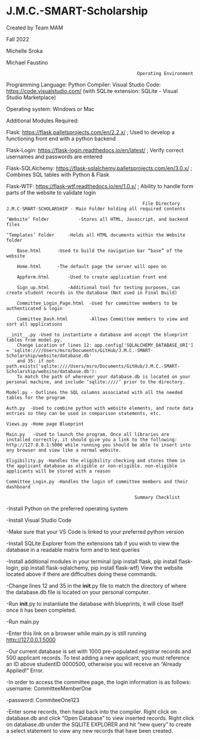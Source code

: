 # J.M.C.-SMART-Scholarship
Created by Team MAM 

Fall 2022

Michelle Sroka

Michael Faustino

                                                     Operating Environment
Programming Language: Python
Compiler: Visual Studio Code: https://code.visualstudio.com/ (with SQLite extension: SQLite - Visual Studio Marketplace)

Operating system: Windows or Mac

Additional Modules Required: 

Flask: https://flask.palletsprojects.com/en/2.2.x/ ; Used to develop a functioning front end with a python backend

Flask-Login: https://flask-login.readthedocs.io/en/latest/ ; Verify correct usernames and passwords are entered

Flask-SQLAlchemy: https://flask-sqlalchemy.palletsprojects.com/en/3.0.x/ ; Combines SQL tables with Python & Flask

Flask-WTF: https://flask-wtf.readthedocs.io/en/1.0.x/ ; Ability to handle form parts of the website to validate login

                                                       File Directory
    J.M.C-SMART-SCHOLARSHIP - Main Folder holding all required contents

	‘Website’ Folder           -Stores all HTML, Javascript, and backend files

	‘Templates’ Folder 	   -Holds all HTML documents within the Website folder

		Base.html 	   -Used to build the navigation bar “base” of the website

		Home.html 	   -The default page the server will open on

		Appform.html 	   -Used to create application front end

		Sign_up.html 	   -Additional tool for testing purposes, can create student records in the database (Not used in Final Build)

		Committee_Login_Page.html  -Used for committee members to be authenticated & login

		Committee_Dash.html  	   -Allows Committee members to view and sort all applications

	__init__.py -Used to instantiate a database and accept the blueprint tables from model.py.
		Change Location of lines 12: app.config['SQLALCHEMY_DATABASE_URI'] = 'sqlite:////Users/msro/Documents/GitHub/J.M.C.-SMART-Scholarship/website/database.db'
		and 35: if not path.exists('sqlite:////Users/msro/Documents/GitHub/J.M.C.-SMART-Scholarship/website/database.db'):
		To match the path of wherever your database.db is located on your personal machine, and include ’sqlite:////’ prior to the directory.

	Model.py - Outlines the SQL columns associated with all the needed tables for the program

	Auth.py  -Used to combine python with website elements, and route data entries so they can be used in comparison statements, etc.

	Views.py -Home page Blueprint

	Main.py   -Used to launch the program. Once all libraries are installed correctly, it should give you a link to the following: http://127.0.0.1:5000 while running you should be able to insert into any browser and view like a normal website.

	Eligibility.py -Handles the eligibility checking and stores them in the applicant database as eligible or non-eligible. non-eligible applicants will be stored with a reason

	Committee_Login.py -Handles the login of committee members and their dashboard
  
                                                    Summary Checklist
-Install Python on the preferred operating system

-Install Visual Studio Code 

-Make sure that your VS Code is linked to your preferred python version

-Install SQLite Explorer from the extensions tab if you wish to view the database in a readable matrix form and to test queries

-Install additional modules in your terminal (pip install flask, pip install flask-login, pip install flask-sqlalchemy, pip install flask-wtf) View the website located above if there are difficulties doing these commands.

-Change lines 12 and 35 in the __init__.py file to match the directory of where the database.db file is located on your personal computer. 

-Run __init__.py to instantiate the database with blueprints, it will close itself once it has been completed.

-Run main.py

-Enter this link on a browser while main.py is still running http://127.0.0.1:5000

-Our current database is set with 1000 pre-populated registrar records and 500 applicant records. To test adding a new applicant, you must reference an ID above studentID 0000500, otherwise you will receive an “Already Applied!” Error.

-In order to access the committee page, the login information is as follows: username: CommitteeMemberOne

-password: CommiteeOne123

-Enter some records, then head back into the compiler. Right click on database.db and click “Open Database” to view inserted records. Right click on database.db under the SQLITE EXPLORER and hit “new query” to create a select statement to view any new records that have been created.
